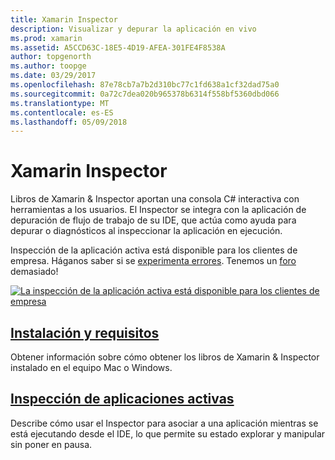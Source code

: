 ```yaml
---
title: Xamarin Inspector
description: Visualizar y depurar la aplicación en vivo
ms.prod: xamarin
ms.assetid: A5CCD63C-18E5-4D19-AFEA-301FE4F8538A
author: topgenorth
ms.author: toopge
ms.date: 03/29/2017
ms.openlocfilehash: 87e78cb7a7b2d310bc77c1fd638a1cf32dad75a0
ms.sourcegitcommit: 0a72c7dea020b965378b6314f558bf5360dbd066
ms.translationtype: MT
ms.contentlocale: es-ES
ms.lasthandoff: 05/09/2018
---
```

# <a name="xamarin-inspector"></a>Xamarin Inspector


Libros de Xamarin & Inspector aportan una consola C# interactiva con herramientas a los usuarios. El Inspector se integra con la aplicación de depuración de flujo de trabajo de su IDE, que actúa como ayuda para depurar o diagnósticos al inspeccionar la aplicación en ejecución.

Inspección de la aplicación activa está disponible para los clientes de empresa. Háganos saber si se [experimenta errores](~/tools/inspector/install.md#reporting-bugs). Tenemos un [foro](https://forums.xamarin.com/categories/inspector) demasiado!

[![](images/interactive-1.0.0-bike-inspect-3d-small.png "La inspección de la aplicación activa está disponible para los clientes de empresa")](images/interactive-1.0.0-bike-inspect-3d.png#lightbox)

## <a name="installation-and-requirementstoolsinspectorinstallmd"></a>[Instalación y requisitos](~/tools/inspector/install.md)

Obtener información sobre cómo obtener los libros de Xamarin & Inspector instalado en el equipo Mac o Windows.

## <a name="inspecting-live-applicationstoolsinspectorinspectmd"></a>[Inspección de aplicaciones activas](~/tools/inspector/inspect.md)

Describe cómo usar el Inspector para asociar a una aplicación mientras se está ejecutando desde el IDE, lo que permite su estado explorar y manipular sin poner en pausa.


